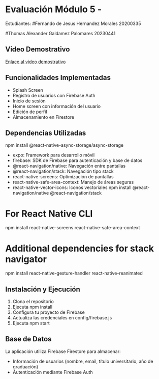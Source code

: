 # Evaluación Módulo 5 - 
Estudiantes:
#Fernando de Jesus Hernandez Morales 20200335

#Thomas Alexander Galdamez Palomares 20230441



##  Video Demostrativo
[Enlace al video demostrativo](tu-enlace-aqui)
##  Funcionalidades Implementadas
- Splash Screen
-  Registro de usuarios con Firebase Auth
-  Inicio de sesión
-  Home screen con información del usuario
-  Edición de perfil
-  Almacenamiento en Firestore
##  Dependencias Utilizadas
npm install @react-native-async-storage/async-storage
- expo: Framework para desarrollo móvil
- firebase: SDK de Firebase para autenticación y base de datos
- @react-navigation/native: Navegación entre pantallas
- @react-navigation/stack: Navegación tipo stack
- react-native-screens: Optimización de pantallas
- react-native-safe-area-context: Manejo de áreas seguras
- react-native-vector-icons: Iconos vectoriales
npm install @react-navigation/native @react-navigation/stack
# For React Native CLI
npm install react-native-screens react-native-safe-area-context
# Additional dependencies for stack navigator
npm install react-native-gesture-handler react-native-reanimated
##  Instalación y Ejecución
1. Clona el repositorio
2. Ejecuta npm install
3. Configura tu proyecto de Firebase
4. Actualiza las credenciales en config/firebase.js
5. Ejecuta npm start
##  Base de Datos
La aplicación utiliza Firebase Firestore para almacenar:
- Información de usuarios (nombre, email, título universitario, año de graduación)
- Autenticación mediante Firebase Auth
